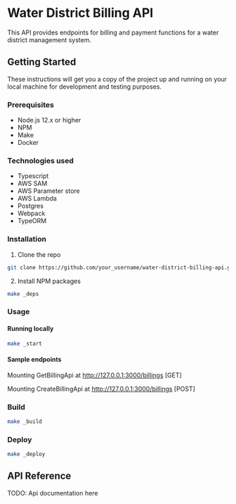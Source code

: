 # Water District Billing API

This API provides endpoints for billing and payment functions for a water district management system.

## Getting Started
These instructions will get you a copy of the project up and running on your local machine for development and testing purposes.

### Prerequisites
  * Node.js 12.x or higher
  * NPM
  * Make
  * Docker

### Technologies used
  * Typescript
  * AWS SAM
  * AWS Parameter store
  * AWS Lambda
  * Postgres
  * Webpack
  * TypeORM

### Installation
1. Clone the repo
```bash
git clone https://github.com/your_username/water-district-billing-api.git

```
2. Install NPM packages
```bash
make _deps
```

### Usage
#### Running locally
```bash
make _start
```

#### Sample endpoints
Mounting GetBillingApi at http://127.0.0.1:3000/billings [GET]

Mounting CreateBillingApi at http://127.0.0.1:3000/billings [POST]


### Build
```bash
make _build
```
### Deploy
```bash
make _deploy
```

## API Reference
TODO: Api documentation here
